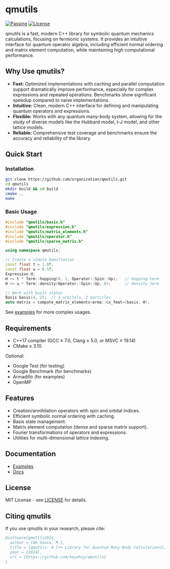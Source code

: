 # qmutils

[![Passing](https://github.com/keyehzy/qmutils/workflows/CI/badge.svg)]()
[![License](https://img.shields.io/badge/license-MIT-blue)]()

qmutils is a fast, modern C++ library for symbolic quantum mechanics calculations, focusing on fermionic systems. It provides an intuitive interface for quantum operator algebra, including efficient normal ordering and matrix element computation, while maintaining high computational performance.

## Why Use qmutils?

- **Fast:** Optimized implementations with caching and parallel computation support dramatically improve performance, especially for complex expressions and repeated operations.  Benchmarks show significant speedup compared to naive implementations.
- **Intuitive:** Clean, modern C++ interface for defining and manipulating quantum operators and expressions.
- **Flexible:** Works with any quantum many-body system, allowing for the study of diverse models like the Hubbard model, t-J model, and other lattice models.
- **Reliable:** Comprehensive test coverage and benchmarks ensure the accuracy and reliability of the library.

## Quick Start

### Installation

```bash
git clone https://github.com/organization/qmutils.git
cd qmutils
mkdir build && cd build
cmake ..
make
```

### Basic Usage

```cpp
#include "qmutils/basis.h"
#include "qmutils/expression.h"
#include "qmutils/matrix_elements.h"
#include "qmutils/operator.h"
#include "qmutils/sparse_matrix.h"

using namespace qmutils;

// Create a simple Hamiltonian
const float t = 1.0f;
const float u = 0.5f;
Expression H;
H += t * Term::hopping(0, 1, Operator::Spin::Up);   // Hopping term
H += u * Term::density(Operator::Spin::Up, 0);      // Density term

// Work with basis states
Basis basis(4, 2);  // 4 orbitals, 2 particles
auto matrix = compute_matrix_elements<arma::cx_fmat>(basis, H);
```

See [examples](examples/) for more complex usages.

## Requirements

- C++17 compiler (GCC ≥ 7.0, Clang ≥ 5.0, or MSVC ≥ 19.14)
- CMake ≥ 3.10

Optional:
- Google Test (for testing)
- Google Benchmark (for benchmarks)
- Armadillo (for examples)
- OpenMP


## Features
- Creation/annihilation operators with spin and orbital indices.
- Efficient symbolic normal ordering with caching.
- Basis state management.
- Matrix element computation (dense and sparse matrix support).
- Fourier transformations of operators and expressions.
- Utilities for multi-dimensional lattice indexing.


## Documentation

- [Examples](examples/)
- [Docs](docs/)

## License

MIT License - see [LICENSE](LICENSE) for details.

## Citing qmutils

If you use qmutils in your research, please cite:

```bibtex
@software{qmutils2024,
  author = {de Sousa, M.},
  title = {qmutils: A C++ Library for Quantum Many-Body Calculations},
  year = {2024},
  url = {https://github.com/keyehzy/qmutils}
}
```
